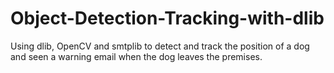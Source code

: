 # Object-Detection-Tracking-with-dlib
Using dlib, OpenCV and smtplib to detect and track the position of a dog and seen a warning email when the dog leaves the premises.
